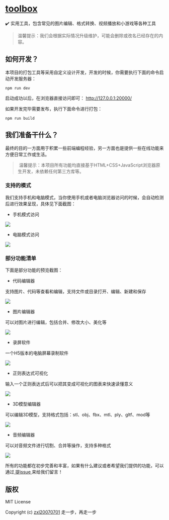 # [toolbox](https://zxl20070701.github.io/toolbox)
✔️ 实用工具，包含常见的图片编辑、格式转换、视频播放和小游戏等各种工具

> 温馨提示：我们会根据实际情况升级维护，可能会删除或改名已经存在的内容。

## 如何开发？

本项目的打包工具等采用自定义设计开发，开发的时候，你需要执行下面的命令启动开发服务器：

```
npm run dev
```

启动成功以后，在浏览器直接访问即可： http://127.0.0.1:20000/

如果开发完毕需要发布，执行下面命令进行打包：

```
npm run build
```

## 我们准备干什么？

最终的目的一方面用于积累一些前端编程经验，另一方面也是提供一些在线功能来方便日常工作或生活。

>  温馨提示：本项目所有功能均直接基于HTML+CSS+JavaScript浏览器原生开发，未依赖任何第三方库等。

### 支持的模式

我们支持手机和电脑模式，当你使用手机或者电脑浏览器访问的时候，会自动检测后进行效果呈现，具体见下面截图：

- 手机模式访问

<img src="https://zxl20070701.github.io/toolbox/snipping/mobile.jpeg">

- 电脑模式访问

<img src="https://zxl20070701.github.io/toolbox/snipping/pc.jpeg">

### 部分功能清单

下面是部分功能的预览截图：

- 代码编辑器

支持图片、代码等查看和编辑，支持文件或目录打开、编辑、新建和保存

<img src="https://zxl20070701.github.io/toolbox/snipping/code-editor.jpeg">
 
 - 图片编辑器

可以对图片进行编辑，包括合并、修改大小、美化等

<img src="https://zxl20070701.github.io/toolbox/snipping/image-editor.jpeg">

- 录屏软件

一个H5版本的电脑屏幕录制软件

<img src="https://zxl20070701.github.io/toolbox/snipping/recorder-screen.jpeg">

- 正则表达式可视化

输入一个正则表达式后可以把其变成可视化的图表来快速读懂意义

<img src="https://zxl20070701.github.io/toolbox/snipping/regexper-visualization.jpeg">

- 3D模型编辑器

可以编辑3D模型，支持格式包括：stl、obj、fbx、mtl、ply、gltf、mod等

<img src="https://zxl20070701.github.io/toolbox/snipping/model-editor.jpeg">

- 音频编辑器

可以对音频文件进行切割、合并等操作，支持多种格式

<img src="https://zxl20070701.github.io/toolbox/snipping/audio-editor.jpeg">

所有的功能都在初步完善和丰富，如果有什么建议或者希望我们提供的功能，可以通过[ 提issue ](https://github.com/zxl20070701/toolbox/issues)来给我们留言！

## 版权

MIT License

Copyright (c) [zxl20070701](https://zxl20070701.github.io/notebook/home.html) 走一步，再走一步